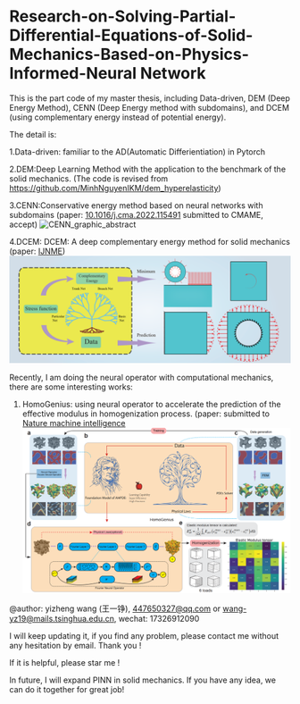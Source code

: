 # Research-on-Solving-Partial-Differential-Equations-of-Solid-Mechanics-Based-on-Physics-Informed-Neural Network





This is the part code of my master thesis, including Data-driven, DEM (Deep Energy Method), CENN (Deep Energy method with subdomains), and DCEM (using complementary energy instead of potential energy).

The detail is:

1.Data-driven: familiar to the AD(Automatic Differientiation) in Pytorch

2.DEM:Deep Learning Method with the application to the benchmark of the solid mechanics. (The code is revised from https://github.com/MinhNguyenIKM/dem_hyperelasticity)

3.CENN:Conservative energy method based on neural networks with subdomains (paper:
[10.1016/j.cma.2022.115491](https://www.sciencedirect.com/science/article/pii/S0045782522005096?via%3Dihub#da1) submitted to CMAME, accept) 
![CENN_graphic_abstract](./CENN_graphic_abstract.png)

4.DCEM: DCEM: A deep complementary energy method for solid mechanics (paper:
[IJNME](https://onlinelibrary.wiley.com/doi/full/10.1002/nme.7585)) 
![DCEM_graphic_abstract](./DCEM_graphic_abstract.png)


Recently, I am doing the neural operator with computational mechanics, there are some interesting works:

1. HomoGenius: using neural operator to accelerate the prediction of the effective modulus in homogenization process. (paper: submitted to [Nature machine intelligence](https://www.researchsquare.com/article/rs-3994416/v1)
![HOMO_graphic_abstract](./HOMO_graphic_abstract.png)

@author: yizheng wang (王一铮), 447650327@qq.com or wang-yz19@mails.tsinghua.edu.cn, wechat: 17326912090

I will keep updating it, if you find any problem, please contact me without any hesitation by email. Thank you !

If it is helpful, please star me !

In future, I will expand PINN in solid mechanics. If you have any idea, we can do it together for great job!